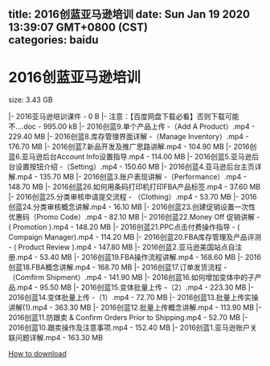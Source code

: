 
title: 2016创蓝亚马逊培训
date: Sun Jan 19 2020 13:39:07 GMT+0800 (CST)    
categories: baidu
---

# 2016创蓝亚马逊培训
size: 3.43 GB
 
 
|- 2016亚马逊培训课件 - 0 B
|- 注意：【百度网盘下载必看】否则下载可能不....doc - 995.00 kB
|- 2016创蓝9.单个产品上传 -（Add A Product）.mp4 - 229.40 MB
|- 2016创蓝8.库存管理界面详解 -（Manage Inventory）.mp4 - 176.70 MB
|- 2016创蓝7.新品开发及推广思路讲解.mp4 - 104.90 MB
|- 2016创蓝6.亚马逊后台Account Info设置指导.mp4 - 114.00 MB
|- 2016创蓝5.亚马逊后台设置按钮介绍 -（Setting）.mp4 - 150.60 MB
|- 2016创蓝4.亚马逊后台主页详解.mp4 - 135.70 MB
|- 2016创蓝3.账户表现讲解 -（Performance）.mp4 - 148.70 MB
|- 2016创蓝26.如何用条码打印机打印FBA产品标签.mp4 - 37.60 MB
|- 2016创蓝25.分类审核申请提交流程 - （Clothing）.mp4 - 53.70 MB
|- 2016创蓝24.分类审核概念讲解.mp4 - 16.10 MB
|- 2016创蓝23.创建促销设置一次性优惠码（Promo Code）.mp4 - 82.10 MB
|- 2016创蓝22.Money Off 促销讲解 - ( Promotion ).mp4 - 148.20 MB
|- 2016创蓝21.PPC点击付费操作指导 - ( Compaign Manager).mp4 - 114.20 MB
|- 2016创蓝20.FBA库存管理及产品评测 - ( Product Review ).mp4 - 147.80 MB
|- 2016创蓝2.亚马逊美国站点自注册.mp4 - 53.40 MB
|- 2016创蓝19.FBA操作流程讲解.mp4 - 168.60 MB
|- 2016创蓝18.FBA概念讲解.mp4 - 168.70 MB
|- 2016创蓝17.订单发货流程 -（Comfirm Shipment）.mp4 - 141.90 MB
|- 2016创蓝16.如何增加变体中的子产品.mp4 - 95.50 MB
|- 2016创蓝15.变体批量上传 -（2）.mp4 - 223.30 MB
|- 2016创蓝14.变体批量上传 -（1）.mp4 - 72.70 MB
|- 2016创蓝13.批量上传实操讲解(1).mp4 - 363.30 MB
|- 2016创蓝12.批量上传概念讲解.mp4 - 113.90 MB
|- 2016创蓝11.防跟卖 & Confirm Orders Prior to Shipping.mp4 - 52.70 MB
|- 2016创蓝10.跟卖操作及注意事项.mp4 - 152.40 MB
|- 2016创蓝1.亚马逊账户关联问题详解.mp4 - 163.30 MB

[How to download](https://bpcam.bemobtrk.com/go/2ceec3aa-1ca2-46d6-b9ff-aaa5c184517c?jno=3912)